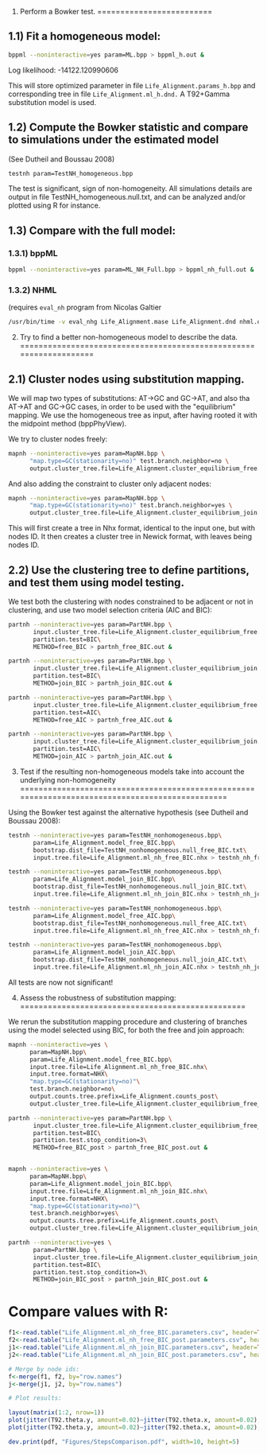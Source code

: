 1) Perform a Bowker test.
=========================

1.1) Fit a homogeneous model:
-----------------------------

```bash     
bppml --noninteractive=yes param=ML.bpp > bppml_h.out &
```
Log likelihood:  -14122.120990606
    
This will store optimized parameter in file `Life_Alignment.params_h.bpp`
and corresponding tree in file              `Life_Alignment.ml_h.dnd.`
A T92+Gamma substitution model is used.

1.2) Compute the Bowker statistic and compare to simulations under the estimated model
--------------------------------------------------------------------------------------

(See Dutheil and Boussau 2008)

```bash
testnh param=TestNH_homogeneous.bpp
```

The test is significant, sign of non-homogeneity.
All simulations details are output in file TestNH_homogeneous.null.txt, and can
be analyzed and/or plotted using R for instance.

1.3) Compare with the full model:
---------------------------------

### 1.3.1) bppML

```bash
bppml --noninteractive=yes param=ML_NH_Full.bpp > bppml_nh_full.out &
```
    
### 1.3.2) NHML

(requires `eval_nh` program from Nicolas Galtier
```bash     
/usr/bin/time -v eval_nhg Life_Alignment.mase Life_Alignment.dnd nhml.opt >& nhml.out &
```



2) Try to find a better non-homogeneous model to describe the data.
===================================================================

2.1) Cluster nodes using substitution mapping.
----------------------------------------------

We will map two types of substitutions: AT->GC and GC->AT, and also tha AT->AT and GC->GC cases,
in order to be used with the "equilibrium" mapping. We use the homogeneous tree as input, after
having rooted it with the midpoint method (bppPhyView).

We try to cluster nodes freely:
```bash
mapnh --noninteractive=yes param=MapNH.bpp \
      "map.type=GC(stationarity=no)" test.branch.neighbor=no \
      output.cluster_tree.file=Life_Alignment.cluster_equilibrium_free.dnd > mapnh_free.out &
```

And also adding the constraint to cluster only adjacent nodes:
```bash
mapnh --noninteractive=yes param=MapNH.bpp \
      "map.type=GC(stationarity=no)" test.branch.neighbor=yes \
      output.cluster_tree.file=Life_Alignment.cluster_equilibrium_join.dnd > mapnh_join.out &
```

This will first create a tree in Nhx format, identical to the input one, but with
nodes ID. It then creates a cluster tree in Newick format, with leaves being nodes ID.

2.2) Use the clustering tree to define partitions, and test them using model testing.
-------------------------------------------------------------------------------------

We test both the clustering with nodes constrained to be adjacent or not in clustering,
and use two model selection criteria (AIC and BIC):

```bash     
partnh --noninteractive=yes param=PartNH.bpp \
       input.cluster_tree.file=Life_Alignment.cluster_equilibrium_free.dnd\
       partition.test=BIC\
       METHOD=free_BIC > partnh_free_BIC.out &

partnh --noninteractive=yes param=PartNH.bpp \
       input.cluster_tree.file=Life_Alignment.cluster_equilibrium_join.dnd\
       partition.test=BIC\
       METHOD=join_BIC > partnh_join_BIC.out &

partnh --noninteractive=yes param=PartNH.bpp \
       input.cluster_tree.file=Life_Alignment.cluster_equilibrium_free.dnd\
       partition.test=AIC\
       METHOD=free_AIC > partnh_free_AIC.out &

partnh --noninteractive=yes param=PartNH.bpp \
       input.cluster_tree.file=Life_Alignment.cluster_equilibrium_join.dnd\
       partition.test=AIC\
       METHOD=join_AIC > partnh_join_AIC.out &
```

3) Test if the resulting non-homogeneous models take into account the underlying non-homogeneity
================================================================================================

Using the Bowker test against the alternative hypothesis (see Dutheil and Boussau 2008):

```bash
testnh --noninteractive=yes param=TestNH_nonhomogeneous.bpp\
       param=Life_Alignment.model_free_BIC.bpp\
       bootstrap.dist_file=TestNH_nonhomogeneous.null_free_BIC.txt\
       input.tree.file=Life_Alignment.ml_nh_free_BIC.nhx > testnh_nh_free_BIC.out &

testnh --noninteractive=yes param=TestNH_nonhomogeneous.bpp\
       param=Life_Alignment.model_join_BIC.bpp\
       bootstrap.dist_file=TestNH_nonhomogeneous.null_join_BIC.txt\
       input.tree.file=Life_Alignment.ml_nh_join_BIC.nhx > testnh_nh_join_BIC.out &

testnh --noninteractive=yes param=TestNH_nonhomogeneous.bpp\
       param=Life_Alignment.model_free_AIC.bpp\
       bootstrap.dist_file=TestNH_nonhomogeneous.null_free_AIC.txt\
       input.tree.file=Life_Alignment.ml_nh_free_AIC.nhx > testnh_nh_free_AIC.out &

testnh --noninteractive=yes param=TestNH_nonhomogeneous.bpp\
       param=Life_Alignment.model_join_AIC.bpp\
       bootstrap.dist_file=TestNH_nonhomogeneous.null_join_AIC.txt\
       input.tree.file=Life_Alignment.ml_nh_join_AIC.nhx > testnh_nh_join_AIC.out &
```

All tests are now not significant!

4) Assess the robustness of substitution mapping:
=================================================

We rerun the substitution mapping procedure and clustering of branches using the model selected using BIC, for both the free and join approach:

```bash
mapnh --noninteractive=yes \
      param=MapNH.bpp\
      param=Life_Alignment.model_free_BIC.bpp\
      input.tree.file=Life_Alignment.ml_nh_free_BIC.nhx\
      input.tree.format=NHX\
      "map.type=GC(stationarity=no)"\
      test.branch.neighbor=no\
      output.counts.tree.prefix=Life_Alignment.counts_post\
      output.cluster_tree.file=Life_Alignment.cluster_equilibrium_free_post.dnd > mapnh_free_post.out &

partnh --noninteractive=yes param=PartNH.bpp \
       input.cluster_tree.file=Life_Alignment.cluster_equilibrium_free_post.dnd\
       partition.test=BIC\
       partition.test.stop_condition=3\
       METHOD=free_BIC_post > partnh_free_BIC_post.out &


mapnh --noninteractive=yes \
      param=MapNH.bpp\
      param=Life_Alignment.model_join_BIC.bpp\
      input.tree.file=Life_Alignment.ml_nh_join_BIC.nhx\
      input.tree.format=NHX\
      "map.type=GC(stationarity=no)"\
      test.branch.neighbor=yes\
      output.counts.tree.prefix=Life_Alignment.counts_post\
      output.cluster_tree.file=Life_Alignment.cluster_equilibrium_join_post.dnd > mapnh_join_post.out &

partnh --noninteractive=yes \
       param=PartNH.bpp \
       input.cluster_tree.file=Life_Alignment.cluster_equilibrium_join_post.dnd\
       partition.test=BIC\
       partition.test.stop_condition=3\
       METHOD=join_BIC_post > partnh_join_BIC_post.out &
```

# Compare values with R:

```R
f1<-read.table("Life_Alignment.ml_nh_free_BIC.parameters.csv", header=TRUE, row.names="NodeId")
f2<-read.table("Life_Alignment.ml_nh_free_BIC_post.parameters.csv", header=TRUE, row.names="NodeId")
j1<-read.table("Life_Alignment.ml_nh_join_BIC.parameters.csv", header=TRUE, row.names="NodeId")
j2<-read.table("Life_Alignment.ml_nh_join_BIC_post.parameters.csv", header=TRUE, row.names="NodeId")

# Merge by node ids:
f<-merge(f1, f2, by="row.names")
j<-merge(j1, j2, by="row.names")

# Plot results:

layout(matrix(1:2, nrow=1))
plot(jitter(T92.theta.y, amount=0.02)~jitter(T92.theta.x, amount=0.02), f, xlab="First step", ylab="Second step", main="Free model, BIC criterion", xlim=c(0,1), ylim=c(0, 1)); abline(0, 1)
plot(jitter(T92.theta.y, amount=0.02)~jitter(T92.theta.x, amount=0.02), j, xlab="First step", ylab="Second step", main="Join model, BIC criterion", xlim=c(0,1), ylim=c(0, 1)); abline(0, 1)

dev.print(pdf, "Figures/StepsComparison.pdf", width=10, height=5)
```

